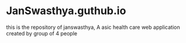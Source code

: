 # JanSwasthya.guthub.io
this is the repository of janswasthya, A asic health care web application created by group of 4 people
